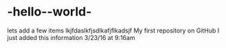 -hello--world-
==============
lets add a few items 
lkjfdaslkfjsdlkafjflkadsjf
My first repository on GitHub
I just added this information 3/23/16 at 9:16am
